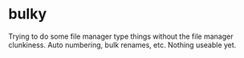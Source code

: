 # bulky
Trying to do some file manager type things without the file manager clunkiness. Auto numbering, bulk renames, etc. Nothing useable yet.
